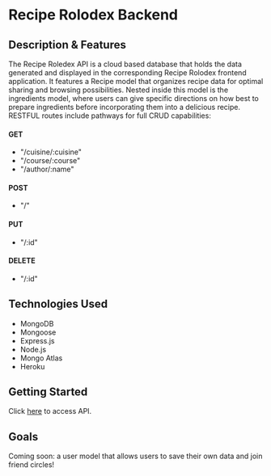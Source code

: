 # Recipe Rolodex Backend

## Description & Features

The Recipe Roledex API is a cloud based database that holds the data generated and displayed in the corresponding Recipe Rolodex frontend application. It features a Recipe model that organizes recipe data for optimal sharing and browsing possibilities. Nested inside this model is the ingredients model, where users can give specific directions on how best to prepare ingredients before incorporating them into a delicious recipe. RESTFUL routes include pathways for full CRUD capabilities:

#### GET

- "/cuisine/:cuisine"
- "/course/:course"
- "/author/:name"

#### POST

- "/"

#### PUT

- "/:id"

#### DELETE

- "/:id"

## Technologies Used

- MongoDB
- Mongoose
- Express.js
- Node.js
- Mongo Atlas
- Heroku

## Getting Started

Click [here](link) to access API.

## Goals

Coming soon: a user model that allows users to save their own data and join friend circles!
